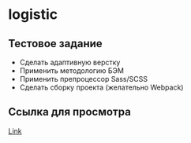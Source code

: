 # logistic
## Тестовое задание
- Сделать адаптивную верстку
- Применить методологию БЭМ
- Применить препроцессор Sass/SCSS
- Сделать сборку проекта (желательно Webpack)
## Ссылка для просмотра
[Link](https://web-ron.ru/logistic/)
